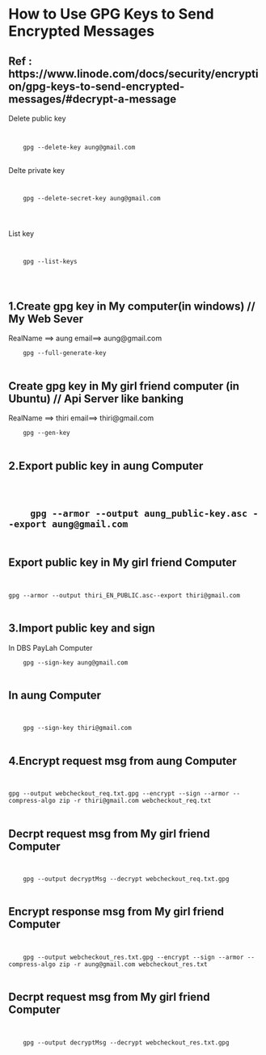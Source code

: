 
<h1>How to Use GPG Keys to Send Encrypted Messages</h1>

<h2>Ref : https://www.linode.com/docs/security/encryption/gpg-keys-to-send-encrypted-messages/#decrypt-a-message </h2>

Delete public key 
<code>
<pre>
	gpg --delete-key aung@gmail.com 
</code>
</pre>

Delte private key 
<code>
<pre>
	gpg --delete-secret-key aung@gmail.com 
</pre>
</code>

List key
<code>
<pre>
	gpg --list-keys
</pre>
</code>
 

<h2>1.Create gpg key in My computer(in windows)  // My Web Sever </h2>
<p>
RealName ==> aung email==> aung@gmail.com
<code>
<pre>
	gpg --full-generate-key 
</code>
</pre>
</p> 


<h2>Create gpg key in My girl friend computer (in Ubuntu) // Api Server like banking </h2>
<p>
RealName ==> thiri email==> thiri@gmail.com
<code>
<pre>
	gpg --gen-key 
</code>
</pre>
</p> 


<h2>2.Export public key in aung Computer <h2>
<p>
<code>
<pre>
	gpg --armor --output aung_public-key.asc --export aung@gmail.com 
</code>
</pre>
</p>

 
<p>
<h2>Export public key in My girl friend Computer </h2>
<code>
<pre>
gpg --armor --output thiri_EN_PUBLIC.asc--export thiri@gmail.com 
</code>
</pre>
</p>

 

<h2>3.Import public key and sign </h2>
<p>
In DBS PayLah Computer 
<code>
<pre>
	gpg --sign-key aung@gmail.com 
</code>
</pre>
<p>
 

<h2>In aung Computer </h2>
<p>
<code>
<pre>
	gpg --sign-key thiri@gmail.com 
</code>
</pre>
</p>
 
<h2>4.Encrypt request msg from aung Computer </h2>
<p>
<code>
<pre>
gpg --output webcheckout_req.txt.gpg --encrypt --sign --armor --compress-algo zip -r thiri@gmail.com webcheckout_req.txt 
</code>
</pre>
</p>
 

 



<h2>Decrpt request  msg from My girl friend Computer </h2>
<p>
<code>
<pre>
	gpg --output decryptMsg --decrypt webcheckout_req.txt.gpg 
</code>
</pre>
</p>

 

<h2>Encrypt response msg from My girl friend Computer </h2>
<p>
<code>
<pre>
	gpg --output webcheckout_res.txt.gpg --encrypt --sign --armor --compress-algo zip -r aung@gmail.com webcheckout_res.txt 
</code>
</pre>
</p>

 
<h2>Decrpt request  msg from My girl friend Computer</h2>
<p>
<code>
<pre>
	gpg --output decryptMsg --decrypt webcheckout_res.txt.gpg
</code>
</pre>
</p>
